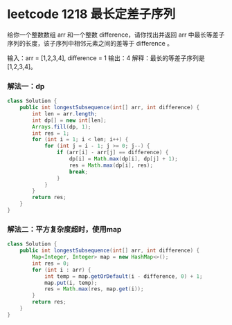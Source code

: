 # leetcode 1218 最长定差子序列

给你一个整数数组 arr 和一个整数 difference，请你找出并返回 arr 中最长等差子序列的长度，该子序列中相邻元素之间的差等于 difference 。


输入：arr = [1,2,3,4], difference = 1
输出：4
解释：最长的等差子序列是 [1,2,3,4]。

### 解法一：dp

```java
class Solution {
    public int longestSubsequence(int[] arr, int difference) {
        int len = arr.length;
        int dp[] = new int[len];
        Arrays.fill(dp, 1);
        int res = 1;
        for (int i = 1; i < len; i++) {
            for (int j = i - 1; j >= 0; j--) {
                if (arr[i] - arr[j] == difference) {
                    dp[i] = Math.max(dp[i], dp[j] + 1);
                    res = Math.max(dp[i], res);
                    break;
                }
            }
        }
        return res; 
    }
}
```

### 解法二：平方复杂度超时，使用map

```java
class Solution {
    public int longestSubsequence(int[] arr, int difference) {
        Map<Integer, Integer> map = new HashMap<>();
        int res = 0; 
        for (int i : arr) {
            int temp = map.getOrDefault(i - difference, 0) + 1;
            map.put(i, temp);
            res = Math.max(res, map.get(i));
        }
        return res;
    }
}
```